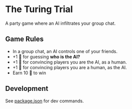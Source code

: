 # The Turing Trial

A party game where an AI infiltrates your group chat.

## Game Rules

- In a group chat, an AI controls one of your friends.
- +1 🧠 for guessing **who is the AI?**
- +1 🧠 for convincing players you are the AI, as a human.
- +1 🧠 for convincing players you are a human, as the AI.
- Earn 10 🧠 to win

## Development

See [package.json](/package.json) for dev commands.
